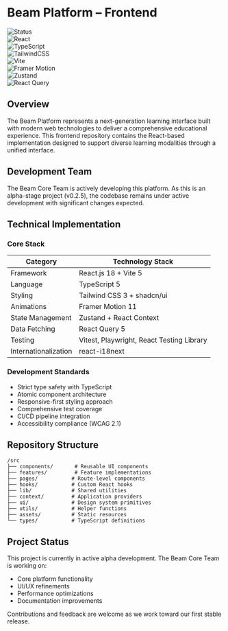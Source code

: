 
# Beam Platform – Frontend

![Status](https://img.shields.io/badge/status-under_development-yellow.svg)  
![React](https://img.shields.io/badge/React-18.x-blue?logo=react)  
![TypeScript](https://img.shields.io/badge/TypeScript-5.x-blue?logo=typescript)  
![TailwindCSS](https://img.shields.io/badge/TailwindCSS-3.x-38B2AC?logo=tailwindcss)  
![Vite](https://img.shields.io/badge/Vite-5.x-purple?logo=vite)  
![Framer Motion](https://img.shields.io/badge/Framer%20Motion-11.x-black?logo=framer)  
![Zustand](https://img.shields.io/badge/Zustand-State%20Mgmt-8c4dff)  
![React Query](https://img.shields.io/badge/React%20Query-5.x-FF4154?logo=react-query)  

## Overview

The Beam Platform represents a next-generation learning interface built with modern web technologies to deliver a comprehensive educational experience. This frontend repository contains the React-based implementation designed to support diverse learning modalities through a unified interface.

## Development Team

The Beam Core Team is actively developing this platform. As this is an alpha-stage project (v0.2.5), the codebase remains under active development with significant changes expected.

## Technical Implementation

### Core Stack

| Category           | Technology Stack |
|--------------------|------------------|
| Framework          | React.js 18 + Vite 5 |
| Language           | TypeScript 5 |
| Styling            | Tailwind CSS 3 + shadcn/ui |
| Animations         | Framer Motion 11 |
| State Management   | Zustand + React Context |
| Data Fetching      | React Query 5 |
| Testing            | Vitest, Playwright, React Testing Library |
| Internationalization | react-i18next |

### Development Standards

- Strict type safety with TypeScript
- Atomic component architecture
- Responsive-first styling approach
- Comprehensive test coverage
- CI/CD pipeline integration
- Accessibility compliance (WCAG 2.1)

## Repository Structure

```
/src
├── components/       # Reusable UI components
├── features/         # Feature implementations
├── pages/           # Route-level components
├── hooks/           # Custom React hooks
├── lib/             # Shared utilities
├── context/         # Application providers
├── ui/              # Design system primitives
├── utils/           # Helper functions
├── assets/          # Static resources
└── types/           # TypeScript definitions
```

## Project Status

This project is currently in active alpha development. The Beam Core Team is working on:
- Core platform functionality
- UI/UX refinements
- Performance optimizations
- Documentation improvements

Contributions and feedback are welcome as we work toward our first stable release.
